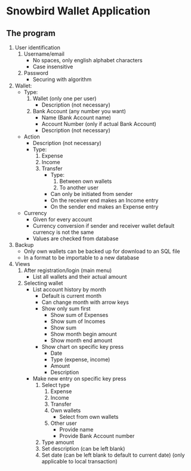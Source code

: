 # Snowbird Wallet Application

## The program
1. User identification
   1. Username/email
      * No spaces, only english alphabet characters
      * Case insensitive
   2. Password
      * Securing with algorithm
2. Wallet:
    - Type:
      1. Wallet (only one per user)
         - Description (not necessary)
      2. Bank Account (any number you want)
         - Name (Bank Account name)
         - Account Number (only if actual Bank Account)
         - Description (not necessary)
    - Action
       - Description (not necessary)
       - Type:
         1. Expense
         3. Income
         3. Transfer
            - Type:
              1. Between own wallets
              2. To another user
            * Can only be initiated from sender
            * On the receiver end makes an Income entry
            * On the sender end makes an Expense entry
    - Currency
      * Given for every account
      * Currency conversion if sender and receiver wallet default currency is not the same
      * Values are checked from database
3. Backup
   * Only own wallets can be backed up for download to an SQL file
   * In a format to be importable to a new database
4. Views
    1. After registration/login (main menu)
       - List all wallets and their actual amount
    3. Selecting wallet
       - List account history by month
         * Default is current month
         * Can change month with arrow keys
         * Show only sum first
           - Show sum of Expenses
           - Show sum of Incomes
           - Show sum
           - Show month begin amount
           - Show month end amount
         * Show chart on specific key press
           - Date
           - Type (expense, income)
           - Amount
           - Description
       - Make new entry on specific key press
         1. Select type
            1. Expense
            2. Income
            3. Transfer
              1. Own wallets
                 - Select from own wallets
              2. Other user
                 - Provide name
                 - Provide Bank Account number
         2. Type amount
         3. Set description (can be left blank)
         4. Set date (can be left blank to default to current date) (only applicable to local transaction)